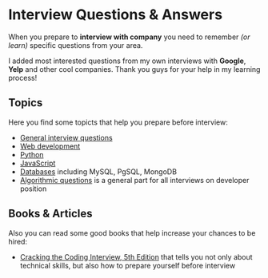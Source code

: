 Interview Questions & Answers
=========


When you prepare to **interview with company** you need to remember *(or learn)* specific questions from your area.

I added most interested questions from my own interviews with **Google**, **Yelp** and other cool companies. Thank you guys for your help in my learning process!

Topics
---------

Here you find some topicts that help you prepare before interview:
- [General interview questions](general_questions.md)
- [Web development](web_development.md)
- [Python](python.md)
- [JavaScript](javascript.md)
- [Databases](databases.md) including MySQL, PgSQL, MongoDB
- [Algorithmic questions](algorithms.md) is a general part for all interviews on developer position


Books & Articles
---------

Also you can read some good books that help increase your chances to be hired:
- [Cracking the Coding Interview, 5th Edition](https://www.google.com.ua/search?q=Cracking+the+Coding+Interview,+5th+Edition) that tells you not only about technical skills, but also how to prepare yourself before interview
